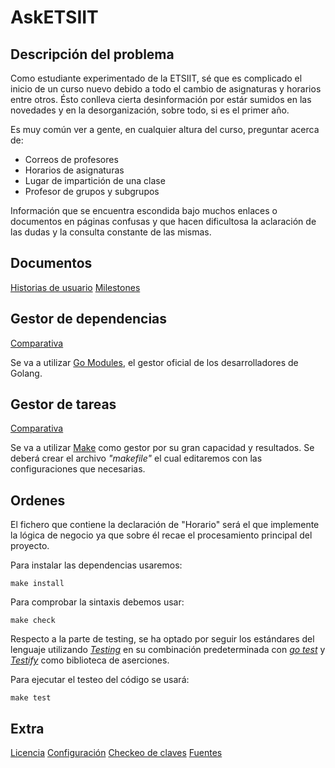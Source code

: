 # AskETSIIT

## Descripción del problema

Como estudiante experimentado de la ETSIIT, sé que es complicado el inicio de un curso nuevo debido a todo el cambio de asignaturas y horarios entre otros. Ésto conlleva cierta desinformación por estár sumidos en las novedades y en la desorganización, sobre todo, si es el primer año. 

Es muy común ver a gente, en cualquier altura del curso, preguntar acerca de:
  - Correos de profesores
  - Horarios de asignaturas
  - Lugar de impartición de una clase
  - Profesor de grupos y subgrupos

Información que se encuentra escondida bajo muchos enlaces o documentos en páginas confusas y que hacen dificultosa la aclaración de las dudas y la consulta constante de las mismas.

## Documentos

[Historias de usuario](./docs/HUs.md)
[Milestones](./docs/MSs.md)

## Gestor de dependencias
[Comparativa](./docs/gestor_dependencias.md)

Se va a utilizar [Go Modules](https://go.dev/ref/mod), el gestor oficial de los desarrolladores de Golang.

## Gestor de tareas
[Comparativa](./docs/gestor_tareas.md)

Se va a utilizar [Make](https://www.gnu.org/software/make/manual/make.html) como gestor por su gran capacidad y resultados.
Se deberá crear el archivo *"makefile"* el cual editaremos con las configuraciones que necesarias.

## Ordenes

El fichero que contiene la declaración de "Horario" será el que implemente la lógica de negocio ya que sobre él recae el procesamiento principal del proyecto.

Para instalar las dependencias usaremos:

```
make install
```

Para comprobar la sintaxis debemos usar:

```
make check
```

Respecto a la parte de testing, se ha optado por seguir los estándares del lenguaje utilizando [*Testing*](/docs/test_frameworks.md) en su combinación predeterminada con [*go test*](/docs/test_runner.md) y [*Testify*](/docs/aserciones.md) como biblioteca de aserciones.

Para ejecutar el testeo del código se usará:
```
make test
```

## Extra

[Licencia](./LICENSE)
[Configuración](./conf/pasos.txt)
[Checkeo de claves](./conf/claves.png)
[Fuentes](./docs/fuentes.md)
